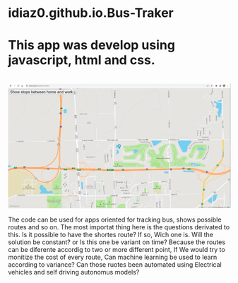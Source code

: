 # idiaz0.github.io.Bus-Traker
<h1>This app was develop using javascript, html and css.</h1>
</br>
<img src="img/busTracker.PNG"></img> 
<p>The code can be used for apps oriented for tracking bus, shows possible routes and so on. The most importat thing here is the questions derivated to this. 
Is it possible to have the shortes route? If so, Wich one is.
Will the solution be constant? or Is this one be variant on time?
Because the routes can be diferente accordig to two or more different point, If We would try to monitize
the cost of every route, Can machine learning be used to learn according to variance?
Can those ruotes been automated using Electrical vehicles and self driving autonomus models?</p>

